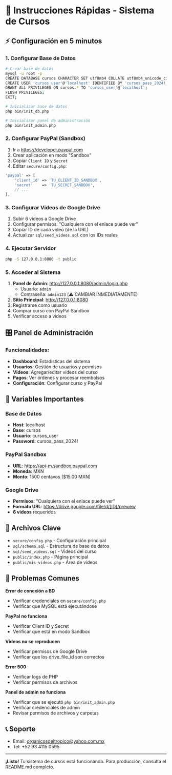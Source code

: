 # 🚀 Instrucciones Rápidas - Sistema de Cursos

## ⚡ Configuración en 5 minutos

### 1. Configurar Base de Datos
```bash
# Crear base de datos
mysql -u root -p
CREATE DATABASE cursos CHARACTER SET utf8mb4 COLLATE utf8mb4_unicode_ci;
CREATE USER 'cursos_user'@'localhost' IDENTIFIED BY 'cursos_pass_2024!';
GRANT ALL PRIVILEGES ON cursos.* TO 'cursos_user'@'localhost';
FLUSH PRIVILEGES;
EXIT;

# Inicializar base de datos
php bin/init_db.php

# Inicializar panel de administración
php bin/init_admin.php
```

### 2. Configurar PayPal (Sandbox)
1. Ir a https://developer.paypal.com
2. Crear aplicación en modo "Sandbox"
3. Copiar `Client ID` y `Secret`
4. Editar `secure/config.php`:
```php
'paypal' => [
    'client_id' => 'TU_CLIENT_ID_SANDBOX',
    'secret'    => 'TU_SECRET_SANDBOX',
    // ...
],
```

### 3. Configurar Videos de Google Drive
1. Subir 6 videos a Google Drive
2. Configurar permisos: "Cualquiera con el enlace puede ver"
3. Copiar ID de cada video (de la URL)
4. Actualizar `sql/seed_videos.sql` con los IDs reales

### 4. Ejecutar Servidor
```bash
php -S 127.0.0.1:8080 -t public
```

### 5. Acceder al Sistema
1. **Panel de Admin**: http://127.0.0.1:8080/admin/login.php
   - Usuario: `admin`
   - Contraseña: `admin123` (⚠️ CAMBIAR INMEDIATAMENTE)
2. **Sitio Principal**: http://127.0.0.1:8080
3. Registrarse como usuario
4. Comprar curso con PayPal Sandbox
5. Verificar acceso a videos

## 🎛️ Panel de Administración

### Funcionalidades:
- **Dashboard**: Estadísticas del sistema
- **Usuarios**: Gestión de usuarios y permisos
- **Videos**: Agregar/editar videos del curso
- **Pagos**: Ver órdenes y procesar reembolsos
- **Configuración**: Configurar curso y PayPal

## 🔧 Variables Importantes

### Base de Datos
- **Host**: localhost
- **Base**: cursos
- **Usuario**: cursos_user
- **Password**: cursos_pass_2024!

### PayPal Sandbox
- **URL**: https://api-m.sandbox.paypal.com
- **Moneda**: MXN
- **Monto**: 1500 centavos ($15.00 MXN)

### Google Drive
- **Permisos**: "Cualquiera con el enlace puede ver"
- **Formato URL**: https://drive.google.com/file/d/[ID]/preview
- **6 videos** requeridos

## 📁 Archivos Clave

- `secure/config.php` - Configuración principal
- `sql/schema.sql` - Estructura de base de datos
- `sql/seed_videos.sql` - Videos del curso
- `public/index.php` - Página principal
- `public/mis-videos.php` - Área de videos

## 🚨 Problemas Comunes

**Error de conexión a BD**
- Verificar credenciales en `secure/config.php`
- Verificar que MySQL está ejecutándose

**PayPal no funciona**
- Verificar Client ID y Secret
- Verificar que está en modo Sandbox

**Videos no se reproducen**
- Verificar permisos de Google Drive
- Verificar que los drive_file_id son correctos

**Error 500**
- Verificar logs de PHP
- Verificar permisos de archivos

**Panel de admin no funciona**
- Verificar que se ejecutó `php bin/init_admin.php`
- Verificar credenciales de admin
- Revisar permisos de archivos y carpetas

## 📞 Soporte

- Email: organicosdeltropico@yahoo.com.mx
- Tel: +52 93 4115 0595

---

**¡Listo!** Tu sistema de cursos está funcionando. Para producción, consulta el README.md completo.
